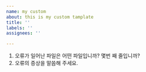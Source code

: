 ```yaml
---
name: my custom
about: this is my custom tamplate
title: ''
labels: ''
assignees: ''

---
```


1. 오류가 일어난 파일은 어떤 파일입니까? 몇번 째 줄입니까?
2. 오류의 증상을 말씀해 주세요.
